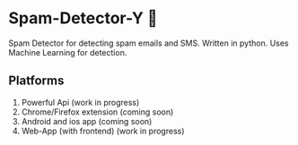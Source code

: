 # Spam-Detector-Y 📩
Spam Detector for detecting spam emails and SMS. Written in python. Uses Machine Learning for detection.

## Platforms
1. Powerful Api (work in progress)
2. Chrome/Firefox extension (coming soon)
3. Android and ios app (coming soon)
4. Web-App (with frontend) (work in progress)
